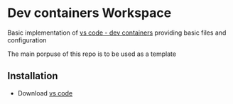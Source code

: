 # Dev containers Workspace
Basic implementation of [vs code - dev containers](https://code.visualstudio.com/docs/devcontainers/containers) providing basic files and configuration

The main porpuse of this repo is to be used as a template

## Installation
- Download [vs code](https://code.visualstudio.com/download) 